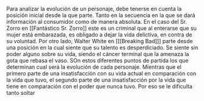 Para analizar la evolución de un personaje, debe tenerse en cuenta la posición inicial desde la que parte. Tanto en la secuencia en la que se dará información al consumidor como de manera absoluta. En el caso del Sr. Zorro en [[Fantástico Sr. Zorro]] este es un criminal que al enterarse que su mujer está embarazada, es obligado a dejar la vida delictiva, en contra de su voluntad. Por otro lado, Walter White en [[[Breaking Bad]]] parte desde una posición en la cual siente que su talento es desperdiciado. Se siente sin poder alguno sobre su vida, siendo el cáncer terminal que la amenaza la gota que rebasa el vaso.
SOn estos diferentes puntos de partida los que determinan cual será la evolución de cada personaje. Mientras que el primero parte de una insatisfacción con su vida actual en comparación con la vida que tuvo, el segundo parte de una insatisfacción por la vida que tiene en comparación con el poder que nunca tuvo. Por eso se le dificulta tanto soltar
